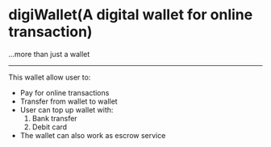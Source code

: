# digiWallet(A digital wallet for online transaction) 
...more than just a wallet 
__________________________________________________________


This wallet allow user to:
- Pay for online transactions
- Transfer from wallet to wallet
- User can top up wallet with:
  1. Bank transfer
  2. Debit card
- The wallet can also work as escrow service


   

